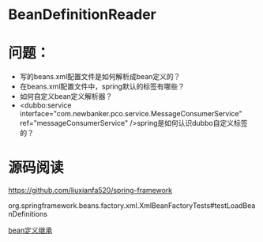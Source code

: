 # BeanDefinitionReader



# 问题：

- 写的beans.xml配置文件是如何解析成bean定义的？
- 在beans.xml配置文件中，spring默认的标签有哪些？
- 如何自定义bean定义解析器？
- <dubbo:service interface="com.newbanker.pco.service.MessageConsumerService" ref="messageConsumerService" />spring是如何认识dubbo自定义标签的？





# 源码阅读

https://github.com/liuxianfa520/spring-framework

org.springframework.beans.factory.xml.XmlBeanFactoryTests#testLoadBeanDefinitions







[bean定义继承](https://docs.spring.io/spring-framework/docs/current/reference/html/core.html#beans-child-bean-definitions)

